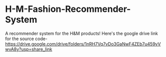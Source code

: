 # H-M-Fashion-Recommender-System
A recommender system for the H&M products!
Here's the google drive link for the source code- https://drive.google.com/drive/folders/1nRH7Vq7vDo3GaNwF4ZEb7u459vVwvA8y?usp=share_link
